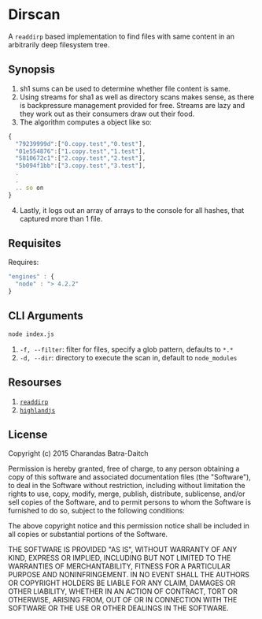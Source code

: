 Dirscan
=======

A `readdirp` based implementation to find files with same content
in an arbitrarily deep filesystem tree.

Synopsis
--------

1. sh1 sums can be used to determine whether file content is same.
2. Using streams for sha1 as well as directory scans makes sense, as there
is backpressure management provided for free. Streams are lazy and they work out as
their consumers draw out their food.
3. The algorithm computes a object like so:
  ```js
  {
    "79239999d":["0.copy.test","0.test"],
    "01e554876":["1.copy.test","1.test"],
    "5810672c1":["2.copy.test","2.test"],
    "5b094f1bb":["3.copy.test","3.test"],
    .
    .
    .. so on
  }
  ```
4. Lastly, it logs out an array of arrays to the console for all hashes, that
captured more than 1 file.

Requisites
-----------

Requires:
```js
"engines" : {
  "node" : "> 4.2.2"
}
```

CLI Arguments
-------------
```bash
node index.js
```

1. `-f, --filter`: filter for files, specify a glob pattern, defaults to `*.*`
2. `-d, --dir`: directory to execute the scan in, default to `node_modules`

Resourses
---------
1. [`readdirp`](https://github.com/thlorenz/readdirp)
2. [`highlandjs`](http://highlandjs.org/)

License
-------
Copyright (c) 2015 Charandas Batra-Daitch

Permission is hereby granted, free of charge, to any person obtaining a copy
of this software and associated documentation files (the "Software"), to deal
in the Software without restriction, including without limitation the rights
to use, copy, modify, merge, publish, distribute, sublicense, and/or sell
copies of the Software, and to permit persons to whom the Software is
furnished to do so, subject to the following conditions:

The above copyright notice and this permission notice shall be included in
all copies or substantial portions of the Software.

THE SOFTWARE IS PROVIDED "AS IS", WITHOUT WARRANTY OF ANY KIND, EXPRESS OR
IMPLIED, INCLUDING BUT NOT LIMITED TO THE WARRANTIES OF MERCHANTABILITY,
FITNESS FOR A PARTICULAR PURPOSE AND NONINFRINGEMENT.  IN NO EVENT SHALL THE
AUTHORS OR COPYRIGHT HOLDERS BE LIABLE FOR ANY CLAIM, DAMAGES OR OTHER
LIABILITY, WHETHER IN AN ACTION OF CONTRACT, TORT OR OTHERWISE, ARISING FROM,
OUT OF OR IN CONNECTION WITH THE SOFTWARE OR THE USE OR OTHER DEALINGS IN
THE SOFTWARE.
